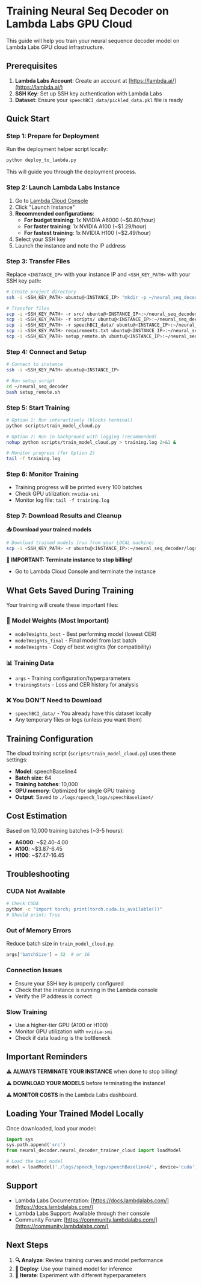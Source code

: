 # Training Neural Seq Decoder on Lambda Labs GPU Cloud

This guide will help you train your neural sequence decoder model on Lambda Labs GPU cloud infrastructure.

## Prerequisites

1. **Lambda Labs Account**: Create an account at [https://lambda.ai/](https://lambda.ai/)
2. **SSH Key**: Set up SSH key authentication with Lambda Labs
3. **Dataset**: Ensure your `speechBCI_data/pickled_data.pkl` file is ready

## Quick Start

### Step 1: Prepare for Deployment
Run the deployment helper script locally:
```bash
python deploy_to_lambda.py
```
This will guide you through the deployment process.

### Step 2: Launch Lambda Labs Instance
1. Go to [Lambda Cloud Console](https://cloud.lambdalabs.com/instances)
2. Click "Launch Instance"
3. **Recommended configurations**:
   - **For budget training**: 1x NVIDIA A6000 (~$0.80/hour)
   - **For faster training**: 1x NVIDIA A100 (~$1.29/hour)
   - **For fastest training**: 1x NVIDIA H100 (~$2.49/hour)
4. Select your SSH key
5. Launch the instance and note the IP address

### Step 3: Transfer Files
Replace `<INSTANCE_IP>` with your instance IP and `<SSH_KEY_PATH>` with your SSH key path:

```bash
# Create project directory
ssh -i <SSH_KEY_PATH> ubuntu@<INSTANCE_IP> "mkdir -p ~/neural_seq_decoder"

# Transfer files
scp -i <SSH_KEY_PATH> -r src/ ubuntu@<INSTANCE_IP>:~/neural_seq_decoder/
scp -i <SSH_KEY_PATH> -r scripts/ ubuntu@<INSTANCE_IP>:~/neural_seq_decoder/
scp -i <SSH_KEY_PATH> -r speechBCI_data/ ubuntu@<INSTANCE_IP>:~/neural_seq_decoder/
scp -i <SSH_KEY_PATH> requirements.txt ubuntu@<INSTANCE_IP>:~/neural_seq_decoder/
scp -i <SSH_KEY_PATH> setup_remote.sh ubuntu@<INSTANCE_IP>:~/neural_seq_decoder/
```

### Step 4: Connect and Setup
```bash
# Connect to instance
ssh -i <SSH_KEY_PATH> ubuntu@<INSTANCE_IP>

# Run setup script
cd ~/neural_seq_decoder
bash setup_remote.sh
```

### Step 5: Start Training
```bash
# Option 1: Run interactively (blocks terminal)
python scripts/train_model_cloud.py

# Option 2: Run in background with logging (recommended)
nohup python scripts/train_model_cloud.py > training.log 2>&1 &

# Monitor progress (for Option 2)
tail -f training.log
```

### Step 6: Monitor Training
- Training progress will be printed every 100 batches
- Check GPU utilization: `nvidia-smi`
- Monitor log file: `tail -f training.log`

### Step 7: Download Results and Cleanup

**📥 Download your trained models**

```bash
# Download trained models (run from your LOCAL machine)
scp -i <SSH_KEY_PATH> -r ubuntu@<INSTANCE_IP>:~/neural_seq_decoder/logs/ .
```

**🚨 IMPORTANT: Terminate instance to stop billing!**
- Go to Lambda Cloud Console and terminate the instance

## What Gets Saved During Training

Your training will create these important files:

### 🎯 **Model Weights** (Most Important)
- `modelWeights_best` - Best performing model (lowest CER)
- `modelWeights_final` - Final model from last batch  
- `modelWeights` - Copy of best weights (for compatibility)

### 📊 **Training Data**
- `args` - Training configuration/hyperparameters
- `trainingStats` - Loss and CER history for analysis

### ❌ **You DON'T Need to Download**
- `speechBCI_data/` - You already have this dataset locally
- Any temporary files or logs (unless you want them)

## Training Configuration

The cloud training script (`scripts/train_model_cloud.py`) uses these settings:
- **Model**: speechBaseline4
- **Batch size**: 64
- **Training batches**: 10,000
- **GPU memory**: Optimized for single GPU training
- **Output**: Saved to `./logs/speech_logs/speechBaseline4/`

## Cost Estimation

Based on 10,000 training batches (~3-5 hours):
- **A6000**: ~$2.40-4.00
- **A100**: ~$3.87-6.45  
- **H100**: ~$7.47-16.45

## Troubleshooting

### CUDA Not Available
```bash
# Check CUDA
python -c "import torch; print(torch.cuda.is_available())"
# Should print: True
```

### Out of Memory Errors
Reduce batch size in `train_model_cloud.py`:
```python
args['batchSize'] = 32  # or 16
```

### Connection Issues
- Ensure your SSH key is properly configured
- Check that the instance is running in the Lambda console
- Verify the IP address is correct

### Slow Training
- Use a higher-tier GPU (A100 or H100)
- Monitor GPU utilization with `nvidia-smi`
- Check if data loading is the bottleneck

## Important Reminders

⚠️ **ALWAYS TERMINATE YOUR INSTANCE** when done to stop billing!

⚠️ **DOWNLOAD YOUR MODELS** before terminating the instance!

⚠️ **MONITOR COSTS** in the Lambda Labs dashboard.

## Loading Your Trained Model Locally

Once downloaded, load your model:

```python
import sys
sys.path.append('src')
from neural_decoder.neural_decoder_trainer_cloud import loadModel

# Load the best model
model = loadModel('./logs/speech_logs/speechBaseline4/', device='cuda')
```

## Support

- Lambda Labs Documentation: [https://docs.lambdalabs.com/](https://docs.lambdalabs.com/)
- Lambda Labs Support: Available through their console
- Community Forum: [https://community.lambdalabs.com/](https://community.lambdalabs.com/)

## Next Steps

1. **🔍 Analyze**: Review training curves and model performance
2. **🚀 Deploy**: Use your trained model for inference
3. **🔄 Iterate**: Experiment with different hyperparameters 